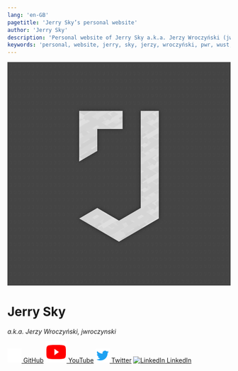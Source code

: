 ```yaml
---
lang: 'en-GB'
pagetitle: 'Jerry Sky’s personal website'
author: 'Jerry Sky'
description: 'Personal website of Jerry Sky a.k.a. Jerzy Wroczyński (jwroczynski).'
keywords: 'personal, website, jerry, sky, jerzy, wroczyński, pwr, wust, bash, typescript, latex, contact, projects, programming, computer science'
---
```


[github]: https://github.com/jerry-sky
[yt]: https://www.youtube.com/channel/UCU3CxcihDdt75fV5jeODOEQ
[twitter]: https://twitter.com/JerrySky27
[linkedin]: https://www.linkedin.com/in/jerzy-wroczy%C5%84ski-bb0333205/

<div class="container">

<img src="/assets/avatar.png" class="logo" />

# Jerry Sky
*a.k.a. Jerzy Wroczyński, jwroczynski*

<div class="buttons">

[![GitHub](/assets/github.png) GitHub][github]
[![YouTube](/assets/youtube.png) YouTube][yt]
[![Twitter](/assets/twitter.ico) Twitter][twitter]
[![LinkedIn](/assets/linkedin.ico) LinkedIn][linkedin]

</div>

</div>
